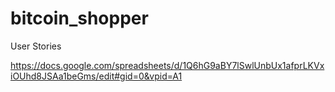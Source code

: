 # bitcoin_shopper

User Stories

https://docs.google.com/spreadsheets/d/1Q6hG9aBY7lSwlUnbUx1afprLKVxiOUhd8JSAa1beGms/edit#gid=0&vpid=A1
